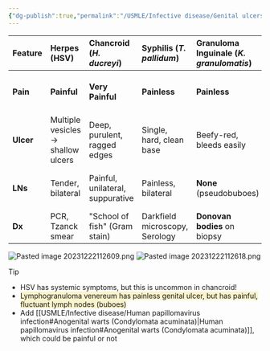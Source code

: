 ```yaml
---
{"dg-publish":true,"permalink":"/USMLE/Infective disease/Genital ulcers/","tags":["t1"]}
---
```



| Feature   | Herpes (HSV)                        | Chancroid (*H. ducreyi*)         | Syphilis (*T. pallidum*)       | Granuloma Inguinale (*K. granulomatis*) | LGV (*C. trachomatis*)                        |
| :-------- | :---------------------------------- | :------------------------------- | :----------------------------- | :-------------------------------------- | :-------------------------------------------- |
| **Pain**  | **Painful**                         | **Very Painful**                 | **Painless**                   | **Painless**                            | Ulcer is **painless**; buboes are **painful** |
| **Ulcer** | Multiple vesicles -> shallow ulcers | Deep, purulent, ragged edges     | Single, hard, clean base       | Beefy-red, bleeds easily                | Small, transient, shallow                     |
| **LNs**   | Tender, bilateral                   | Painful, unilateral, suppurative | Painless, bilateral            | **None** (pseudobuboes)                 | Painful, large, unilateral (buboes)           |
| **Dx**    | PCR, Tzanck smear                   | "School of fish" (Gram stain)    | Darkfield microscopy, Serology | **Donovan bodies** on biopsy            | NAAT, Serology                                |

![Pasted image 20231222112609.png](/img/user/appendix/Pasted%20image%2020231222112609.png)
![Pasted image 20231222112618.png](/img/user/appendix/Pasted%20image%2020231222112618.png)


>[!tip] 
>- HSV has systemic symptoms, but this is uncommon in chancroid!
>- <span style="background:rgba(240, 200, 0, 0.2)">Lymphogranuloma venereum has painless genital ulcer, but has painful, fluctuant lymph nodes (buboes)</span>
>- Add [[USMLE/Infective disease/Human papillomavirus infection#Anogenital warts (Condylomata acuminata)\|Human papillomavirus infection#Anogenital warts (Condylomata acuminata)]], which could be painful or not
